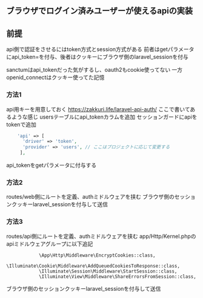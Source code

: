 ## ブラウザでログイン済みユーザーが使えるapiの実装
## 前提
api側で認証をさせるにはtoken方式とsession方式がある
前者はgetパラメータにapi_token=を付与、後者はクッキーにブラウザ側のlaravel_sessionを付与

sanctumはapi_tokenだった気がするし、oauth2もcookie使ってない
一方openid_connectはクッキー使ってた記憶

### 方法1
api用キーを用意しておく
https://zakkuri.life/laravel-api-auth/
ここで書いてあるような感じ
usersテーブルにapi_tokenカラムを追加
セッションガードにapiをtokenで追加
```php
    'api' => [
      'driver' => 'token',
      'provider' => 'users', // ここはプロジェクトに応じて変更する
     ],
```
api_tokenをgetパラメータに付与する

### 方法2
routes/web側にルートを定義、authミドルウェアを挟む
ブラウザ側のセッションクッキーlaravel_sessionを付与して送信

### 方法3
routes/api側にルートを定義、authミドルウェアを挟む
app/Http/Kernel.phpのapiミドルウェアグループに以下追記
```
            \App\Http\Middleware\EncryptCookies::class,
            \Illuminate\Cookie\Middleware\AddQueuedCookiesToResponse::class,
            \Illuminate\Session\Middleware\StartSession::class,
            \Illuminate\View\Middleware\ShareErrorsFromSession::class,
```

ブラウザ側のセッションクッキーlaravel_sessionを付与して送信

